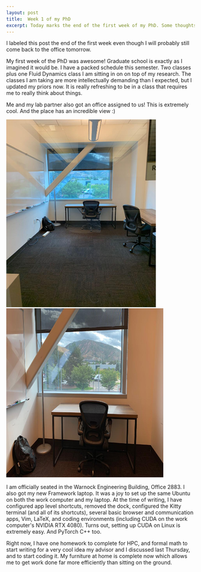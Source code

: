 ```yaml
---
layout: post
title:  Week 1 of my PhD
excerpt: Today marks the end of the first week of my PhD. Some thoughts.
---
```


I labeled this post the end of the first week even though I will probably still come back to the office tomorrow.

My first week of the PhD was awesome! Graduate school is exactly as I imagined it would be. I have a packed schedule this semester. Two classes plus one Fluid Dynamics class I am sitting in on on top of my research. The classes I am taking are more intellectually demanding than I expected, but I updated my priors now. It is really refreshing to be in a class that requires me to really think about things.

Me and my lab partner also got an office assigned to us! This is extremely cool. And the place has an incredible view :)

<img src="../assets/img/office.JPG" alt="office" width="400" height="500"/>
<img src="../assets/img/office_closeup.JPG" alt="office_closeup" width="420" height="450"/>


I am officially seated in the Warnock Engineering Building, Office 2883. I also got my new Framework laptop. It was a joy to set up the same Ubuntu on both the work computer and my laptop. At the time of writing, I have configured app level shortcuts, removed the dock, configured the Kitty terminal (and all of its shortcuts), several basic browser and communication apps, Vim, LaTeX, and coding environments (including CUDA on the work computer's NVIDIA RTX 4080). Turns out, setting up CUDA on Linux is extremely easy. And PyTorch C++ too.

Right now, I have one homework to complete for HPC, and formal math to start writing for a very cool idea my advisor and I discussed last Thursday, and to start coding it. My furniture at home is complete now which allows me to get work done far more efficiently than sitting on the ground.
